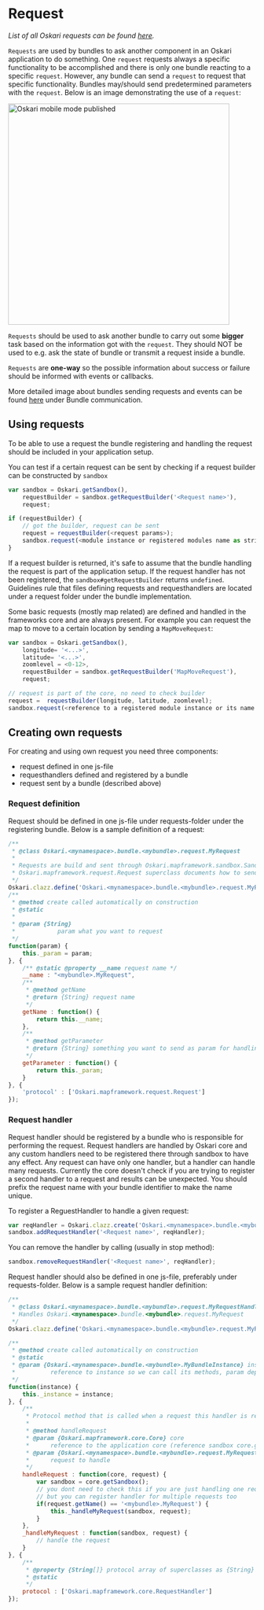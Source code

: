 # Request

*List of all Oskari requests can be found [here](/api/requests).*

`Requests` are used by bundles to ask another component in an Oskari application to do something. One `request` requests always a specific functionality to be accomplished and there is only one bundle reacting to a specific `request`. However, any bundle can send a `request` to request that specific functionality. Bundles may/should send predetermined parameters with the `request`. Below is an image demonstrating the use of a `request`:

<img src="/images/documentation/requests/request_example.PNG" alt="Oskari mobile mode published" height="450"/>

`Requests` should be used to ask another bundle to carry out some **bigger** task based on the information got with the `request`. They should NOT be used to e.g. ask the state of bundle or transmit a request inside a bundle.

`Requests` are **one-way** so the possible information about success or failure should be informed with events or callbacks.

More detailed image about bundles sending requests and events can be found [here](/documentation/development/architecture) under Bundle communication.

## Using requests

To be able to use a request the bundle registering and handling the request should be included in your application setup.

You can test if a certain request can be sent by checking if a request builder can be constructed by `sandbox`

```javascript
var sandbox = Oskari.getSandbox(),
    requestBuilder = sandbox.getRequestBuilder('<Request name>'),
    request;

if (requestBuilder) {
    // got the builder, request can be sent
    request = requestBuilder(<request params>);
    sandbox.request(<module instance or registered modules name as string>, request);
}
```

If a request builder is returned, it's safe to assume that the bundle handling the request is part of the application setup. If the request handler has not been registered, the `sandbox#getRequestBuilder` returns `undefined`. Guidelines rule that files defining requests and requesthandlers are located under a request folder under the bundle implementation.

Some basic requests (mostly map related) are defined and handled in the frameworks core and are always present. For example you can request the map to move to a certain location by sending a `MapMoveRequest`:

```javascript
var sandbox = Oskari.getSandbox(),
    longitude= '<...>',
    latitude= '<...>',
    zoomlevel = <0-12>,
    requestBuilder = sandbox.getRequestBuilder('MapMoveRequest'),
    request;

// request is part of the core, no need to check builder
request =  requestBuilder(longitude, latitude, zoomlevel);
sandbox.request(<reference to a registered module instance or its name as string>, request);
```

## Creating own requests

For creating and using own request you need three components:

- request defined in one js-file
- requesthandlers defined and registered by a bundle
- request sent by a bundle (described above)

### Request definition

Request should be defined in one js-file under requests-folder under the registering bundle. Below is a sample definition of a request:

```javascript
/**
 * @class Oskari.<mynamespace>.bundle.<mybundle>.request.MyRequest
 *  
 * Requests are build and sent through Oskari.mapframework.sandbox.Sandbox.
 * Oskari.mapframework.request.Request superclass documents how to send one.
 */
Oskari.clazz.define('Oskari.<mynamespace>.bundle.<mybundle>.request.MyRequest',
/**
 * @method create called automatically on construction
 * @static
 *
 * @param {String}
 *            param what you want to request
 */
function(param) {
    this._param = param;
}, {
    /** @static @property __name request name */
    __name : "<mybundle>.MyRequest",
    /**
     * @method getName
     * @return {String} request name
     */
    getName : function() {
        return this.__name;
    },
    /**
     * @method getParameter
     * @return {String} something you want to send as param for handling the request
     */
    getParameter : function() {
        return this._param;
    }
}, {
    'protocol' : ['Oskari.mapframework.request.Request']
});
```

### Request handler

Request handler should be registered by a bundle who is responsible for performing the request. Request handlers are handled by Oskari core and any custom handlers need to be registered there through sandbox to have any effect. Any request can have only one handler, but a handler can handle many requests. Currently the core doesn't check if you are trying to register a second handler to a request and results can be unexpected. You should prefix the request name with your bundle identifier to make the name unique.

To register a ReguestHandler to handle a given request:

```javascript
var reqHandler = Oskari.clazz.create('Oskari.<mynamespace>.bundle.<mybundle>.request.MyRequestHandler', <any params for constructor (optional if you dont need any)>);
sandbox.addRequestHandler('<Request name>', reqHandler);
```

You can remove the handler by calling (usually in stop method):

```javascript
sandbox.removeRequestHandler('<Request name>', reqHandler);
```
Request handler should also be defined in one js-file, preferably under requests-folder. Below is a sample request handler definition:

```javascript
/**
 * @class Oskari.<mynamespace>.bundle.<mybundle>.request.MyRequestHandler
 * Handles Oskari.<mynamespace>.bundle.<mybundle>.request.MyRequest
 */
Oskari.clazz.define('Oskari.<mynamespace>.bundle.<mybundle>.request.MyRequestHandler',

/**
 * @method create called automatically on construction
 * @static
 * @param {Oskari.<mynamespace>.bundle.<mybundle>.MyBundleInstance} instance
 *          reference to instance so we can call its methods, param depends on what you need to handle the request
 */
function(instance) {
    this._instance = instance;
}, {
    /**
     * Protocol method that is called when a request this handler is registered to is received by core.
     *
     * @method handleRequest
     * @param {Oskari.mapframework.core.Core} core
     *      reference to the application core (reference sandbox core.getSandbox())
     * @param {Oskari.<mynamespace>.bundle.<mybundle>.request.MyRequest} request
     *      request to handle
     */
    handleRequest : function(core, request) {
        var sandbox = core.getSandbox();
        // you dont need to check this if you are just handling one request,
        // but you can register handler for multiple requests too
        if(request.getName() == '<mybundle>.MyRequest') {
            this._handleMyRequest(sandbox, request);
        }
    },
    _handleMyRequest : function(sandbox, request) {
        // handle the request
    }
}, {
    /**
     * @property {String[]} protocol array of superclasses as {String}
     * @static
     */
    protocol : ['Oskari.mapframework.core.RequestHandler']
});
```
